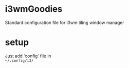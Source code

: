 # i3wmGoodies
Standard configuration file for i3wm tiling window manager

# setup
Just add 'config' file in </br>
`~/.config/i3/`
